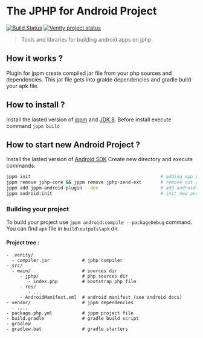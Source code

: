 # The JPHP for Android Project 
[![Build Status](https://travis-ci.org/VenityStudio/jphp-android.svg?branch=dev)](https://travis-ci.org/VenityStudio/jphp-android)
[![Venity project status](https://img.shields.io/badge/Venity-official-blue.svg)](https://vk.com/venity)
> Tools and libraries for building android apps on jphp

## How it works ?

Plugin for jppm create compiled jar file from your php sources and dependencies. 
This jar file gets into gralde dependencies and gradle build your apk file.

## How to install ?

Install the lasted version of [jppm](https://github.com/jphp-group/jphp/releases) and [JDK 8](https://java.com/ru/download/).
Before install execute command ``jppm build``

## How to start new Android Project ?

Install the lasted version of [Android SDK](https://developer.android.com/studio/#command-tools)
Create new directory and execute commands:

```bash
jppm init                                                # adding app plugin
jppm remove jphp-core && jppm remove jphp-zend-ext       # remove not working dependencies
jppm add jppm-android-plugin --dev                       # add android plugin
jppm android:init                                        # init new android project
```

### Building your project
To build your project use ``jppm android:compile --packageDebug`` command.
You can find ``apk`` file in ``build\outputs\apk`` dir.

#### Project tree : 

```
- .venity/
  - compiler.jar            # jphp compiler
- src/                   
  - main/                   # sources dir
     - jphp/                # php sources dir
        - index.php         # bootstrap php file
     - res/
        - ...           
     - AndroidManifest.xml  # android manifest (see android docs)
- vendor/                   # jppm dependencies
  - ....
- package.php.yml           # jppm project file
- build.gradle              # gradle build script
- gradlew
- gradlew.bat               # gradle starters
```